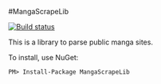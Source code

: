 #MangaScrapeLib

[![Build status](https://ci.appveyor.com/api/projects/status/sv7vl92s8128k6ak?svg=true)](https://ci.appveyor.com/project/albertofustinoni/mangascrapelib)

This is a library to parse public manga sites.

To install, use NuGet:

`PM> Install-Package MangaScrapeLib`